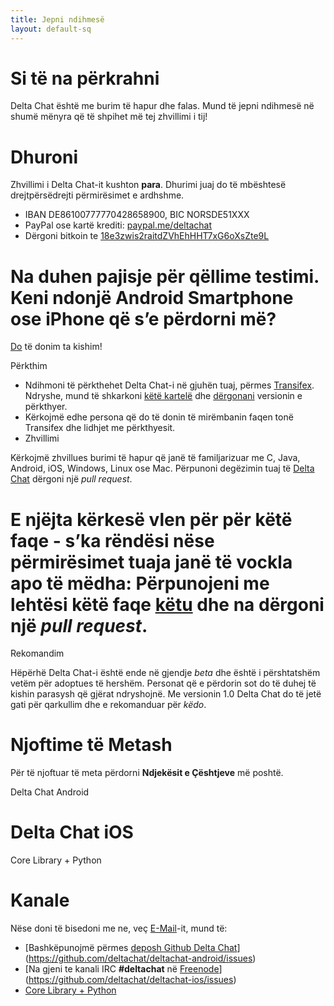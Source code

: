 ```yaml
---
title: Jepni ndihmesë
layout: default-sq
---
```


# Si të na përkrahni

Delta Chat është me burim të hapur dhe falas. Mund të jepni ndihmesë në shumë mënyra që të shpihet më tej zhvillimi i tij!


# Dhuroni

Zhvillimi i Delta Chat-it kushton **para**. Dhurimi juaj do të mbështesë drejtpërsëdrejti përmirësimet e ardhshme.

- IBAN DE86100777770428658900, BIC NORSDE51XXX
- PayPal ose kartë krediti: [paypal.me/deltachat](https://paypal.me/deltachat/20)
- Dërgoni bitkoin te [18e3zwis2raitdZVhEhHHT7xG6oXsZte9L](bitcoin:18e3zwis2raitdZVhEhHHT7xG6oXsZte9L)


# Na duhen **pajisje** për qëllime testimi. Keni ndonjë Android Smartphone ose iPhone që s’e përdorni më?
[Do](imprint) të donim ta kishim!

Përkthim

- Ndihmoni të përkthehet Delta Chat-i në gjuhën tuaj, përmes
[Transifex](https://www.transifex.com/delta-chat/delta-chat-android/).
Ndryshe, mund të shkarkoni [këtë kartelë](https://raw.githubusercontent.com/deltachat/deltachat-android/master/MessengerProj/src/main/res/values/strings.xml) dhe [dërgonani](imprint) versionin e përkthyer.
- Kërkojmë edhe persona që do të donin të mirëmbanin faqen tonë Transifex dhe lidhjet me përkthyesit.
- Zhvillimi

Kërkojmë zhvillues burimi të hapur që janë të familjarizuar me C, Java, Android, iOS, Windows, Linux ose Mac.
Përpunoni degëzimin tuaj të [Delta Chat](https://github.com/deltachat/) dërgoni një _pull request_.

# E njëjta kërkesë vlen për **për këtë faqe** - s’ka rëndësi nëse përmirësimet tuaja janë të vockla apo të mëdha: Përpunojeni me lehtësi këtë faqe [këtu](https://github.com/deltachat/deltachat-pages) dhe na dërgoni një _pull request_.

Rekomandim

Hëpërhë Delta Chat-i është ende në gjendje _beta_ dhe është i përshtatshëm vetëm për adoptues të hershëm. Personat që e përdorin sot do të duhej të kishin parasysh që gjërat ndryshojnë. Me versionin 1.0 Delta Chat do të jetë gati për qarkullim dhe e rekomanduar për _këdo_.


# Njoftime të Metash

Për të njoftuar të meta përdorni **Ndjekësit e Çështjeve** më poshtë.

Delta Chat Android

# Delta Chat iOS

Core Library + Python


# Kanale

Nëse doni të bisedoni me ne, veç [E-Mail](imprint)-it, mund të:

- [Bashkëpunojmë përmes [deposh Github Delta Chat](https://github.com/deltachat/)](https://github.com/deltachat/deltachat-android/issues)
- [Na gjeni te kanali IRC **#deltachat** në [Freenode](https://webchat.freenode.net?uio=MTE9MjA16a&channels=%23deltachat)](https://github.com/deltachat/deltachat-ios/issues)
- [Core Library + Python](https://github.com/deltachat/deltachat-core/issues)



